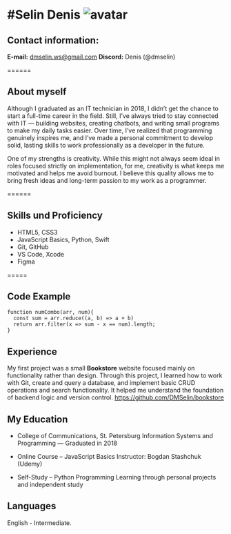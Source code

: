 #Selin Denis
![avatar](/rsschool-cv/Avatar.png)
======

## Contact information:
**E-mail:** dmselin.ws@gmail.com
**Discord:** Denis (@dmselin)

======

## About myself
Although I graduated as an IT technician in 2018, I didn’t get the chance to start a full-time career in the field. Still, I’ve always tried to stay connected with IT — building websites, creating chatbots, and writing small programs to make my daily tasks easier. Over time, I’ve realized that programming genuinely inspires me, and I’ve made a personal commitment to develop solid, lasting skills to work professionally as a developer in the future.

One of my strengths is creativity. While this might not always seem ideal in roles focused strictly on implementation, for me, creativity is what keeps me motivated and helps me avoid burnout. I believe this quality allows me to bring fresh ideas and long-term passion to my work as a programmer.

====== 

## Skills und Proficiency
* HTML5, CSS3
* JavaScript Basics, Python, Swift
* Git, GitHub
* VS Code, Xcode
* Figma

=====

## Code Example

```
function numCombo(arr, num){
  const sum = arr.reduce((a, b) => a + b)
  return arr.filter(x => sum - x == num).length;
}
```

## Experience
My first project was a small **Bookstore** website focused mainly on functionality rather than design. Through this project, I learned how to work with Git, create and query a database, and implement basic CRUD operations and search functionality. It helped me understand the foundation of backend logic and version control.
https://github.com/DMSelin/bookstore

## My Education
* College of Communications, St. Petersburg
Information Systems and Programming — Graduated in 2018

* Online Course – JavaScript Basics
Instructor: Bogdan Stashchuk (Udemy)

* Self-Study – Python Programming
Learning through personal projects and independent study

## Languages

English - Intermediate.